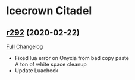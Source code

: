 # <DBM> Icecrown Citadel

## [r292](https://github.com/DeadlyBossMods/DBM-WotLK/tree/r292) (2020-02-22)
[Full Changelog](https://github.com/DeadlyBossMods/DBM-WotLK/compare/r291...r292)

- Fixed lua error on Onyxia from bad copy paste  
    A ton of white space cleanup  
- Update Luacheck  
